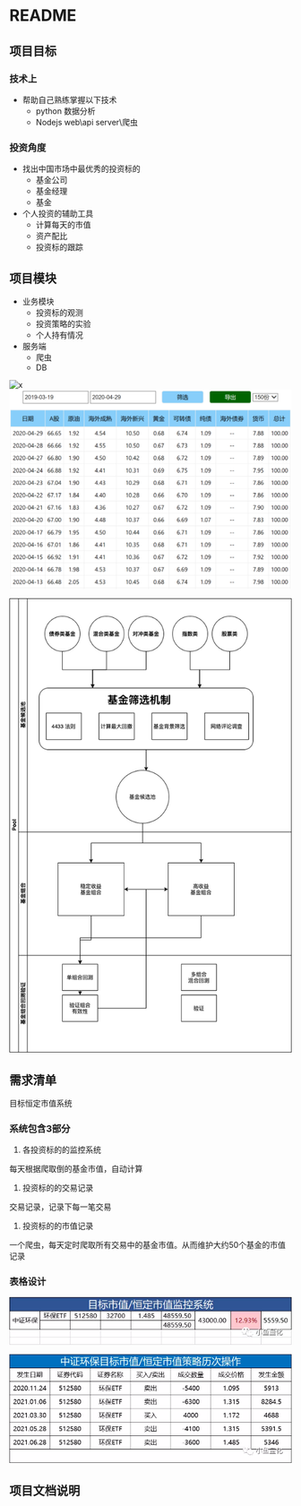 # README

## 项目目标

### 技术上

- 帮助自己熟练掌握以下技术
  - python 数据分析
  - Nodejs web\api server\爬虫

### 投资角度

- 找出中国市场中最优秀的投资标的
  - 基金公司
  - 基金经理
  - 基金
- 个人投资的辅助工具
  - 计算每天的市值
  - 资产配比
  - 投资标的跟踪

## 项目模块

- 业务模块
  - 投资标的观测
  - 投资策略的实验
  - 个人持有情况
- 服务端
  - 爬虫
  - DB

![x](https://raw.githubusercontent.com/tongweizj/MaxNotes_Img/main/img/ggf-1.png)
![image-20210226122359483](img/image-20210226122359483.png)

![蓝图](img/%E8%93%9D%E5%9B%BE.png)

## 需求清单

目标恒定市值系统

### 系统包含3部分

1. 各投资标的的监控系统

每天根据爬取倒的基金市值，自动计算

1. 投资标的的交易记录

交易记录，记录下每一笔交易

1. 投资标的的市值记录

一个爬虫，每天定时爬取所有交易中的基金市值。从而维护大约50个基金的市值记录

### 表格设计

![图片](img/640)

![图片](img/640-20210702102617170)

## 项目文档说明
